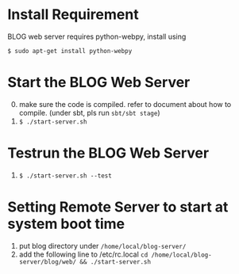 Install Requirement
====================
BLOG web server requires python-webpy, install using 
```
$ sudo apt-get install python-webpy
```

Start the BLOG Web Server
=====================
0. make sure the code is compiled. refer to document about how to compile. (under sbt, pls run `sbt/sbt stage`)
1. `$ ./start-server.sh`

Testrun the BLOG Web Server
=====================
1. `$ ./start-server.sh --test`

Setting Remote Server to start at system boot time
=====================
1. put blog directory under `/home/local/blog-server/`
2. add the following line to /etc/rc.local
  `cd /home/local/blog-server/blog/web/ && ./start-server.sh`

